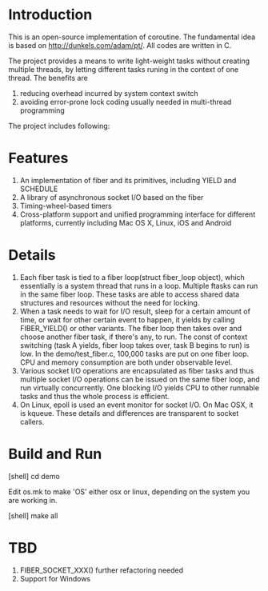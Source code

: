 # Introduction
This is an open-source implementation of coroutine. The fundamental idea is based on http://dunkels.com/adam/pt/. All codes are written in C.

The project provides a means to write light-weight tasks without creating multiple threads, by letting different tasks runing in the context of one thread. The benefits are
1. reducing overhead incurred by system context switch
2. avoiding error-prone lock coding usually needed in multi-thread programming

The project includes following:

# Features
1. An implementation of fiber and its primitives, including YIELD and SCHEDULE
2. A library of asynchronous socket I/O based on the fiber
3. Timing-wheel-based timers
4. Cross-platform support and unified programming interface for different platforms, currently including Mac OS X, Linux, iOS and Android


# Details
1. Each fiber task is tied to a fiber loop(struct fiber_loop object), which essentially is a system thread that runs in a loop. Multiple ftasks can run in the same fiber loop. These tasks are able to access shared data structures and resources without the need for locking.
2. When a task needs to wait for I/O result, sleep for a certain amount of time, or wait for other certain event to happen, it yields by calling FIBER_YIELD() or other variants. The fiber loop then takes over and choose another fiber task, if there's any, to run. The const of context switching (task A yields, fiber loop takes over, task B begins to run) is low. In the demo/test_fiber.c, 100,000 tasks are put on one fiber loop. CPU and memory consumption are both under observable level.
3. Various socket I/O operations are encapsulated as fiber tasks and thus multiple socket I/O operations can be issued on the same fiber loop, and run virtually concurrently. One blocking I/O yields CPU to other runnable tasks and thus the whole process is efficient.
4. On Linux, epoll is used an event monitor for socket I/O. On Mac OSX, it is kqueue. These details and differences are transparent to socket callers.

# Build and Run
[shell] cd demo

Edit os.mk to make 'OS' either osx or linux, depending on the system you are working in.

[shell] make all


# TBD
1. FIBER_SOCKET_XXX() further refactoring needed
2. Support for Windows
